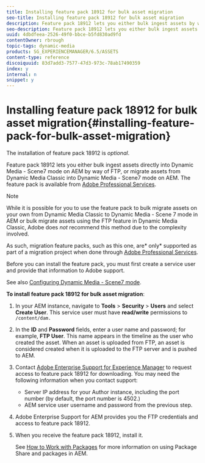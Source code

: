 ```yaml
---
title: Installing feature pack 18912 for bulk asset migration
seo-title: Installing feature pack 18912 for bulk asset migration
description: Feature pack 18912 lets you either bulk ingest assets by way of FTP, or migrate assets from Dynamic Media Classic into Dynamic Media on AEM. This optional feature pack is available from Adobe support.
seo-description: Feature pack 18912 lets you either bulk ingest assets by way of FTP, or migrate assets from Dynamic Media Classic into Dynamic Media on AEM. This optional feature pack is available from Adobe support.
uuid: 4dbdfeea-2526-49f0-bbce-b5fd830ad9fd
contentOwner: rbrough
topic-tags: dynamic-media
products: SG_EXPERIENCEMANAGER/6.5/ASSETS
content-type: reference
discoiquuid: 83d7add3-7577-47d3-973c-78ab17490359
index: y
internal: n
snippet: y
---
```


# Installing feature pack 18912 for bulk asset migration{#installing-feature-pack-for-bulk-asset-migration}

The installation of feature pack 18912 is *optional*.

Feature pack 18912 lets you either bulk ingest assets directly into Dynamic Media - Scene7 mode on AEM by way of FTP, or migrate assets from Dynamic Media Classic into Dynamic Media - Scene7 mode on AEM. The feature pack is available from [Adobe Professional Services](https://www.adobe.com/experience-cloud/consulting-services.html).

>[!NOTE]
>
>While it is possible for you to use the feature pack to bulk migrate assets on your own from Dynamic Media Classic to Dynamic Media - Scene 7 mode in AEM or bulk migrate assets using the FTP feature in Dynamic Media Classic, Adobe does *not* recommend this method due to the complexity involved. 
>
>As such, migration feature packs, such as this one, are* only* supported as part of a migration project when done through [Adobe Professional Services](https://www.adobe.com/experience-cloud/consulting-services.html).

Before you can install the feature pack, you must first create a service user and provide that information to Adobe support.

See also [Configuring Dynamic Media - Scene7 mode](../../assets/using/config-dms7.md).

**To install feature pack 18912 for bulk asset migration**:

1. In your AEM instance, navigate to **Tools** > **Security** > **Users** and select **Create User**. This service user must have **read/write** permissions to `/content/dam.`
1. In the **ID** and **Password** fields, enter a user name and password; for example, **FTP User**. This name appears in the timeline as the user who created the asset. When an asset is uploaded from FTP, an asset is considered created when it is uploaded to the FTP server and is pushed to AEM.
1. Contact [Adobe Enterprise Support for Experience Manager](https://helpx.adobe.com/contact/enterprise-support.ec.html) to request access to feature pack 18912 for downloading. You may need the following information when you contact support:

    * Server IP address for your Author instance, including the port number (by default, the port number is 4502.) 
    * AEM service user username and password from the previous step.

1. Adobe Enterprise Support for AEM provides you the FTP credentials and access to feature pack 18912.
1. When you receive the feature pack 18912, install it.

   See [How to Work with Packages](../../sites/administering/using/package-manager.md) for more information on using Package Share and packages in AEM.

